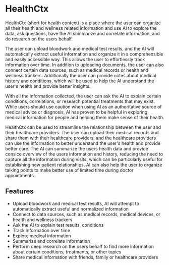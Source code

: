 # HealthCtx

HealthCtx (short for health context) is a place where the user can organize all their health and wellness related information and use AI to explore the data, ask questions, have the AI summarize and correlate information, and do research on the users behalf.

The user can upload bloodwork and medical test results, and the AI will automatically extract useful information and organize it in a comprehensible and easily accessible way. This allows the user to effortlessly track information over time. In addition to uploading documents, the user can also connect certain data sources, such as medical records or health and wellness trackers. Additionally the user can provide notes about medical history and conditions, which will be used to help the AI understand the user's health and provide better insights.

With all the information collected, the user can ask the AI to explain certain conditions, correlations, or research potential treatments that may exist. While users should use caution when using AI as an authoritative source of medical advice or diagnosis, AI has proven to be helpful in exploring medical information for people and helping them make sense of their health.

HealthCtx can be used to streamline the relationship between the user and their healthcare providers. The user can upload their medical records and share them with their healthcare providers, and the healthcare providers can use the information to better understand the user's health and provide better care. The AI can summarize the users health data and provide consice overview of the users information and history, reducing the need to capture all the information during visits, which can be particularly useful for establishing new patient relationships. AI can also help the user to organize talking points to make better use of limited time during doctor appointments.

## Features

- Upload bloodwork and medical test results, AI will attempt to automatically extract useful and normalized information
- Connect to data sources, such as medical records, medical devices, or health and wellness trackers
- Ask the AI to explain test results, conditions
- Track information over time
- Explore medical information
- Summarize and correlate information
- Perform deep research on the users behalf to find more information about certain conditions, treatments, or other topics
- Share medical information with friends, family or healthcare providers 
